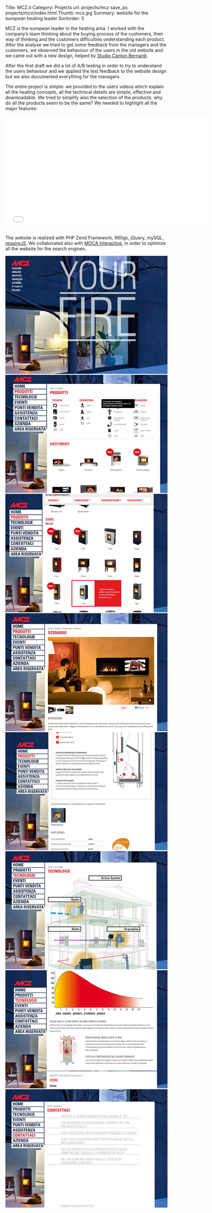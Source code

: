 Title: MCZ.it
Category: Projects
url: projects/mcz
save_as: projects/mcz/index.html
Thumb: mcz.jpg
Summary: website for the european heating leader 
Sortorder: 5


MCZ is the european leader in the heating area. I worked with the company’s team thinking about the buying process of the customers, their way of thinking and the customers difficulties understanding each product. After the analyse we tried to get some feedback from the managers and the customers, we observed the behaviour of the users in the old website and we came out with a new design, helped by [Studio Canton Bernardi](http://www.cantonbernardi.it/).

After the first draft we did a lot of A/B testing in order to try to understand the users behaviour and we applied the test feedback to the website design but we also documented everything for the managers.

The entire project is simple: we provided to the users videos which explain all the heating concepts, all the technical details are simple, effective and downloadable. We tried to simplify also the selection of the products: why do all the products seem to be the same? We needed to highlight all the major features:

<iframe src="//player.vimeo.com/video/45428961?title=0&amp;byline=0&amp;portrait=0&amp;color=ff9933" width="630" height="354" frameborder="0" webkitallowfullscreen mozallowfullscreen allowfullscreen></iframe>

The website is realized with PHP Zend Framework, 960gs, jQuery, mySQL, [requireJS](http://requirejs.org/). We collaborated also with [MOCA Interactive](http://www.mocainteractive.com/), in order to optimize all the website for the search engines.

![MCZ](/images/projects/mcz1.jpg)
![MCZ](/images/projects/mcz4.jpg)
![MCZ](/images/projects/mcz5.jpg)
![MCZ](/images/projects/mcz6.jpg)
![MCZ](/images/projects/mcz7.jpg)
![MCZ](/images/projects/mcz8.jpg)
![MCZ](/images/projects/mcz9.jpg)
![MCZ](/images/projects/mcz10.jpg)